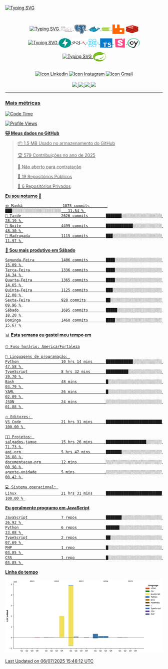 <a href="https://github.com/alcides07">

![Typing SVG](https://readme-typing-svg.herokuapp.com/?color=FFFFFF&size=50&center=true&vCenter=true&width=2200&height=100&color=EC90EF&lines=\o/+Eaaee!+Me+chamo+Alcides!;Sou+dev.+backend+e+entusiasta+em+API's+e+revisão+de+código+xD)

<div style = "display: inline_block" align="center"><br>
   <a href="https://github.com/alcides07">
       
   ![Typing SVG](https://readme-typing-svg.herokuapp.com/?color=FFFFFF&size=35&center=true&vCenter=true&width=2200&height=100&color=EC90EF&lines=Trabalhando+atualmente+com:)
    <img align = "center" alt = "Alcides-Django-REST" height = "30" width = "40" src = "https://github.com/devicons/devicon/blob/master/icons/djangorest/djangorest-original-wordmark.svg">
    <img align = "center" alt = "Alcides-PostgreSQL" height = "30" width = "40" src = "https://github.com/devicons/devicon/blob/master/icons/postgresql/postgresql-original.svg">
    <img align = "center" alt = "Alcides-Docker" height = "30" width = "40" src = "https://github.com/devicons/devicon/blob/master/icons/docker/docker-original.svg">
    <img align = "center" alt = "Alcides-Celery" height = "30" width = "30" src = "https://github.com/celery/celery/blob/main/docs/images/celery_512.png">
    <img align = "center" alt = "Alcides-RabbitMQ" height = "30" width = "40" src = "https://github.com/devicons/devicon/blob/master/icons/rabbitmq/rabbitmq-original.svg">
    <img align = "center" alt = "Alcides-Redis" height = "30" width = "40" src = "https://github.com/devicons/devicon/blob/master/icons/redis/redis-original.svg">
    
   ![Typing SVG](https://readme-typing-svg.herokuapp.com/?color=FFFFFF&size=35&center=true&vCenter=true&width=2200&height=100&color=EC90EF&lines=Já+trabalhados:)
    <img align = "center" alt = "Alcides-FastAPI" height = "30" width = "40" src = "https://github.com/devicons/devicon/blob/master/icons/fastapi/fastapi-original.svg">
    <img align = "center" alt = "Alcides-SQLAlchemy" height = "30" width = "40" src = "https://github.com/devicons/devicon/blob/master/icons/sqlalchemy/sqlalchemy-original.svg">
    <img align = "center" alt = "Alcides-React" height = "30" width = "40" src = "https://github.com/devicons/devicon/blob/master/icons/react/react-original.svg">
    <img align = "center" alt = "Alcides-Typescript" height = "30" width = "40" src = "https://github.com/devicons/devicon/blob/master/icons/typescript/typescript-original.svg">
    <img align = "center" alt = "Alcides-Storybook" height = "30" width = "40" src = "https://github.com/devicons/devicon/blob/master/icons/storybook/storybook-original.svg">
    <img align = "center" alt = "Alcides-Cypress" height = "30" width = "40" src = "https://github.com/devicons/devicon/blob/master/icons/cypressio/cypressio-original.svg">

   ![Typing SVG](https://readme-typing-svg.herokuapp.com/?color=FFFFFF&size=35&center=true&vCenter=true&width=2200&height=100&color=EC90EF&lines=Estudando:)
    <img align = "center" alt = "Alcides-Spring" height = "30" width = "40" src = "https://github.com/devicons/devicon/blob/master/icons/spring/spring-original.svg">
</div><br>

<div align = "center"> 
    <a href = "https://www.linkedin.com/in/alcides-dantas/" target = "_blank"> <img src = "https://img.shields.io/badge/-Linkedin-%23FFFFFF?style=for-the-badge&logo=linkedin&logoColor=black" title = "Icon Linkedin"/> </a>
    <a href = "https://instagram.com/alcides07" target = "_blank"><img src = "https://img.shields.io/badge/-Instagram-%23FFFFFF?style=for-the-badge&logo=instagram&logoColor=black" title = "Icon Instagram"/> </a>
    <a href = "mailto:alcidesdantasdj@gmail.com" target = "_blank"><img src = "https://img.shields.io/badge/-Gmail-%23FFFFFF?style=for-the-badge&logo=gmail&logoColor=black" title = "Icon Gmail"/> </a> 
</div> <br>

<div align = "center">
    <a href = "https://github.com/alcides07">
    <img height = "180em" src = "https://github-readme-stats-alcides07s-projects.vercel.app/api?username=alcides07&show_icons=true&theme=radical&include_all_commits=true&count_private=true&hide=contribs&locale=pt-br&border_radius=10&title_color=EC90EF&text_color=EFEFEF&icon_color=EBFC87"/>
    <img height = "180em" src = "https://github-readme-stats-alcides07s-projects.vercel.app/api/top-langs/?username=alcides07&langs_count=5&layout=compact&theme=radical&locale=pt-br&border_radius=12&title_color=EC90EF&text_color=EFEFEF"/>
    <img height = "180em" src = "https://github-readme-streak-stats-drab-five.vercel.app/?user=alcides07&theme=radical&border_radius=10&locale=pt_BR&date_format=j%2Fn%5B%2FY%5D&card_width=750&dates=EFEFEF&sideLabels=EC90EF&sideNums=EC90EF&border=EFEFEF&fire=EC90EF&currStreakNum=EC90EF&currStreakLabel=EC90EF&ring=EC90EF&stroke=EFEFEF"/>
   <img height = "180em" src = "https://github-readme-stats-alcides07s-projects.vercel.app/api/wakatime?username=alcides07&theme=radical&border_radius=5&title_color=EC90EF&text_color=EFEFEF&langs_count=5"/>
</div>

<hr>
<h3>Mais métricas</h3>

<!--START_SECTION:waka-->
![Code Time](http://img.shields.io/badge/Code%20Time-453%20hrs%2029%20mins-blue)

![Profile Views](http://img.shields.io/badge/Visualizac%C3%B5es%20do%20perfil-17-blue)

**🐱 Meus dados no GitHub** 

> 📦 1.5 MB Usado no armazenamento do GitHub 
 > 
> 🏆 579 Contribuições no ano de 2025
 > 
> 🚫 Não aberto para contratação
 > 
> 📜 19 Repositórios Públicos 
 > 
> 🔑 6 Repositórios Privados 
 > 
**Eu sou noturno 🦉** 

```text
🌞 Manhã                  1075 commits        ███░░░░░░░░░░░░░░░░░░░░░░   11.54 % 
🌆 Tarde                  2626 commits        ███████░░░░░░░░░░░░░░░░░░   28.19 % 
🌃 Noite                  4499 commits        ████████████░░░░░░░░░░░░░   48.30 % 
🌙 Madrugada              1115 commits        ███░░░░░░░░░░░░░░░░░░░░░░   11.97 % 
```
📅 **Sou mais produtivo em Sábado** 

```text
Segunda-Feira            1406 commits        ████░░░░░░░░░░░░░░░░░░░░░   15.09 % 
Terça-Feira              1336 commits        ████░░░░░░░░░░░░░░░░░░░░░   14.34 % 
Quarta-Feira             1365 commits        ████░░░░░░░░░░░░░░░░░░░░░   14.65 % 
Quinta-Feira             1125 commits        ███░░░░░░░░░░░░░░░░░░░░░░   12.08 % 
Sexta-Feira              928 commits         ██░░░░░░░░░░░░░░░░░░░░░░░   09.96 % 
Sábado                   1695 commits        █████░░░░░░░░░░░░░░░░░░░░   18.20 % 
Domingo                  1460 commits        ████░░░░░░░░░░░░░░░░░░░░░   15.67 % 
```


📊 **Esta semana eu gastei meu tempo em** 

```text
🕑︎ Fuso horário: America/Fortaleza

💬 Linguagens de programação: 
Python                   10 hrs 14 mins      ████████████░░░░░░░░░░░░░   47.58 % 
TypeScript               8 hrs 32 mins       ██████████░░░░░░░░░░░░░░░   39.70 % 
Bash                     48 mins             █░░░░░░░░░░░░░░░░░░░░░░░░   03.79 % 
YAML                     26 mins             █░░░░░░░░░░░░░░░░░░░░░░░░   02.09 % 
JSON                     24 mins             ░░░░░░░░░░░░░░░░░░░░░░░░░   01.88 % 

🔥 Editores: 
VS Code                  21 hrs 31 mins      █████████████████████████   100.00 % 

🐱‍💻 Projetos: 
salgados-jaque           15 hrs 26 mins      ██████████████████░░░░░░░   71.73 % 
api-prp                  5 hrs 47 mins       ███████░░░░░░░░░░░░░░░░░░   26.88 % 
documentacao-prp         12 mins             ░░░░░░░░░░░░░░░░░░░░░░░░░   00.98 % 
agente-unidade           5 mins              ░░░░░░░░░░░░░░░░░░░░░░░░░   00.42 % 

💻 Sistema operacional: 
Linux                    21 hrs 31 mins      █████████████████████████   100.00 % 
```

**Eu geralmente programo em JavaScript** 

```text
JavaScript               7 repos             ███████░░░░░░░░░░░░░░░░░░   26.92 % 
Python                   6 repos             ██████░░░░░░░░░░░░░░░░░░░   23.08 % 
TypeScript               2 repos             ██░░░░░░░░░░░░░░░░░░░░░░░   07.69 % 
PHP                      1 repo              █░░░░░░░░░░░░░░░░░░░░░░░░   03.85 % 
CSS                      1 repo              █░░░░░░░░░░░░░░░░░░░░░░░░   03.85 % 
```



**Linha do tempo**

![Lines of Code chart](https://raw.githubusercontent.com/alcides07/alcides07/main/assets/bar_graph.png)


 Last Updated on 06/07/2025 15:46:12 UTC
<!--END_SECTION:waka-->
